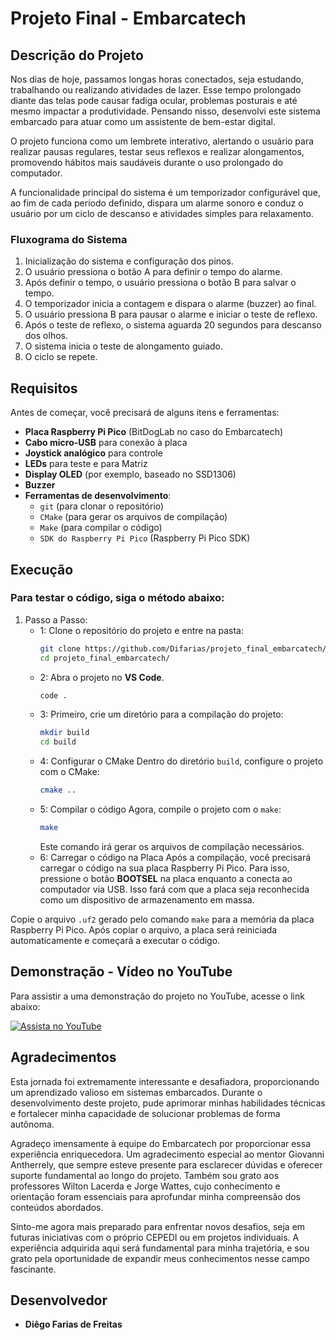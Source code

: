 # Projeto Final - Embarcatech

## Descrição do Projeto

Nos dias de hoje, passamos longas horas conectados, seja estudando, trabalhando ou realizando atividades de lazer. Esse tempo prolongado diante das telas pode causar fadiga ocular, problemas posturais e até mesmo impactar a produtividade. Pensando nisso, desenvolvi este sistema embarcado para atuar como um assistente de bem-estar digital.

O projeto funciona como um lembrete interativo, alertando o usuário para realizar pausas regulares, testar seus reflexos e realizar alongamentos, promovendo hábitos mais saudáveis durante o uso prolongado do computador.

A funcionalidade principal do sistema é um temporizador configurável que, ao fim de cada período definido, dispara um alarme sonoro e conduz o usuário por um ciclo de descanso e atividades simples para relaxamento.

### Fluxograma do Sistema
1. Inicialização do sistema e configuração dos pinos.
2. O usuário pressiona o botão A para definir o tempo do alarme.
3. Após definir o tempo, o usuário pressiona o botão B para salvar o tempo.
4. O temporizador inicia a contagem e dispara o alarme (buzzer) ao final.
5. O usuário pressiona B para pausar o alarme e iniciar o teste de reflexo.
6. Após o teste de reflexo, o sistema aguarda 20 segundos para descanso dos olhos.
7. O sistema inicia o teste de alongamento guiado.
8. O ciclo se repete.

## Requisitos

Antes de começar, você precisará de alguns itens e ferramentas:

- **Placa Raspberry Pi Pico** (BitDogLab no caso do Embarcatech)
- **Cabo micro-USB** para conexão à placa
- **Joystick analógico** para controle
- **LEDs** para teste e para Matriz
- **Display OLED** (por exemplo, baseado no SSD1306)
- **Buzzer**
- **Ferramentas de desenvolvimento**:
  - `git` (para clonar o repositório)
  - `CMake` (para gerar os arquivos de compilação)
  - `Make` (para compilar o código)
  - `SDK do Raspberry Pi Pico` (Raspberry Pi Pico SDK)

## Execução

### Para testar o código, siga o método abaixo:

1. Passo a Passo:
   - 1: Clone o repositório do projeto e entre na pasta:
     ```sh
     git clone https://github.com/Difarias/projeto_final_embarcatech/
     cd projeto_final_embarcatech/
     ```
   - 2: Abra o projeto no **VS Code**.
     ```sh
     code . 
     ```
   - 3: Primeiro, crie um diretório para a compilação do projeto:
      ```bash
      mkdir build
      cd build
      ```
   - 4: Configurar o CMake
     Dentro do diretório `build`, configure o projeto com o CMake:
      ```bash
      cmake ..
      ```
   - 5: Compilar o código
     Agora, compile o projeto com o `make`:
      ```bash
      make
      ```
      Este comando irá gerar os arquivos de compilação necessários.
   - 6: Carregar o código na Placa
      Após a compilação, você precisará carregar o código na sua placa Raspberry Pi Pico. Para isso, pressione o botão **BOOTSEL** na placa enquanto a conecta ao    computador via USB. Isso fará com que a placa seja reconhecida como um dispositivo de armazenamento em massa.

Copie o arquivo `.uf2` gerado pelo comando `make` para a memória da placa Raspberry Pi Pico. Após copiar o arquivo, a placa será reiniciada automaticamente e começará a executar o código.

## Demonstração - Vídeo no YouTube

Para assistir a uma demonstração do projeto no YouTube, acesse o link abaixo:

[![Assista no YouTube](https://img.youtube.com/vi/OS9fO3CU-O8/0.jpg)](https://youtu.be/OS9fO3CU-O8)

## Agradecimentos

Esta jornada foi extremamente interessante e desafiadora, proporcionando um aprendizado valioso em sistemas embarcados. Durante o desenvolvimento deste projeto, pude aprimorar minhas habilidades técnicas e fortalecer minha capacidade de solucionar problemas de forma autônoma.

Agradeço imensamente à equipe do Embarcatech por proporcionar essa experiência enriquecedora. Um agradecimento especial ao mentor Giovanni Antherrely, que sempre esteve presente para esclarecer dúvidas e oferecer suporte fundamental ao longo do projeto. Também sou grato aos professores Wilton Lacerda e Jorge Wattes, cujo conhecimento e orientação foram essenciais para aprofundar minha compreensão dos conteúdos abordados.

Sinto-me agora mais preparado para enfrentar novos desafios, seja em futuras iniciativas com o próprio CEPEDI ou em projetos individuais. A experiência adquirida aqui será fundamental para minha trajetória, e sou grato pela oportunidade de expandir meus conhecimentos nesse campo fascinante.

## Desenvolvedor

- **Diêgo Farias de Freitas**

